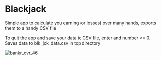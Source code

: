 # Blackjack

Simple app to calculate you earning (or losses) over many hands, exports them to a handy CSV file

To quit the app and save your data to CSV file, enter and number <= 0.
Saves data to blk_jck_data.csv in top directory

![bankr_ovr_46](https://github.com/user-attachments/assets/f5cdcaa6-f666-4f1e-bba9-381b6034c563)
